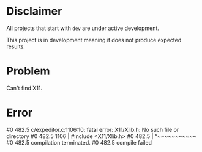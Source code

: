 # Disclaimer
All projects that start with `dev`
are under active development.

This project is in development meaning
it does not produce expected results.

# Problem
Can't find X11.

# Error
#0 482.5 c/expeditor.c:1106:10: fatal error: X11/Xlib.h: No such file or directory
#0 482.5  1106 | #include <X11/Xlib.h>
#0 482.5       |          ^~~~~~~~~~~~
#0 482.5 compilation terminated.
#0 482.5 compile failed